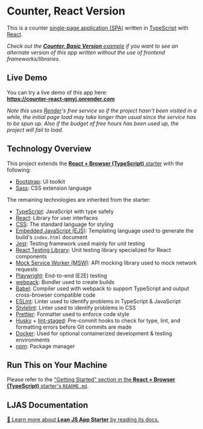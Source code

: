 # Counter, React Version

This is a counter [single-page application (SPA)](https://en.wikipedia.org/wiki/Single-page_application) written in [TypeScript](https://typescriptlang.org) with [React](https://react.dev).

_Check out the [**Counter, Basic Version** example](https://github.com/mattlean/lean-js-app-starter/tree/v1.1.0-dev/starters/counter) if you want to see an alternate version of this app written without the use of frontend frameworks/libraries._

## Live Demo

You can try a live demo of this app here:  
**https://counter-react-qmyj.onrender.com**

_Note this uses [Render](https://render.com)'s free service so if the project hasn't been visited in a while, the initial page load may take longer than usual since the service has to be spun up. Also if the budget of free hours has been used up, the project will fail to load._

## Technology Overview

This project extends the [**React + Browser (TypeScript)** starter](https://github.com/mattlean/lean-js-app-starter/tree/v1.1.0-dev/starters/react-browser-ts) with the following:

-   [Bootstrap](https://getbootstrap.com): UI toolkit
-   [Sass](https://sass-lang.com): CSS extension language

The remaining technologies are inherited from the starter:

-   [TypeScript](https://typescriptlang.org): JavaScript with type safety
-   [React](https://react.dev): Library for user interfaces
-   [CSS](https://w3.org/Style/CSS/Overview.en.html): The standard language for styling
-   [Embedded JavaScript (EJS)](https://ejs.co): Templating language used to generate the build's `index.html` document
-   [Jest](https://jestjs.io): Testing framework used mainly for unit testing
-   [React Testing Library](https://testing-library.com/docs/react-testing-library/intro): Unit testing library specialized for React components
-   [Mock Service Worker (MSW)](https://mswjs.io): API mocking library used to mock network requests
-   [Playwright](https://playwright.dev): End-to-end (E2E) testing
-   [webpack](https://webpack.js.org): Bundler used to create builds
-   [Babel](https://babeljs.io): Compiler used with webpack to support TypeScript and output cross-browser compatible code
-   [ESLint](https://eslint.org): Linter used to identify problems in TypeScript & JavaScript
-   [Stylelint](https://stylelint.io): Linter used to identify problems in CSS
-   [Prettier](https://prettier.io): Formatter used to enforce code style
-   [Husky](https://typicode.github.io/husky) + [lint-staged](https://github.com/okonet/lint-staged): Pre-commit hooks to check for type, lint, and formatting errors before Git commits are made
-   [Docker](https://docker.com): Used for optional containerized development & testing environments
-   [npm](https://npmjs.com): Package manager

## Run This on Your Machine

Please refer to the ["Getting Started" section in the **React + Browser (TypeScript)** starter's `README.md`](https://github.com/mattlean/lean-js-app-starter/tree/v1.1.0-dev/starters/react-browser-ts#getting-started).

## LJAS Documentation

[📖 Learn more about **Lean JS App Starter** by reading its docs.](https://github.com/mattlean/lean-js-app-starter/tree/v1.1.0-dev/docs/README.md)
